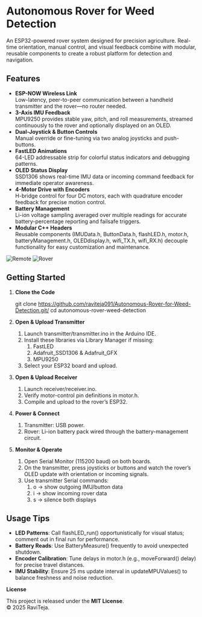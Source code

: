 ﻿# Autonomous Rover for Weed Detection

An ESP32-powered rover system designed for precision agriculture. Real-time orientation, manual control, and visual feedback combine with modular, reusable components to create a robust platform for detection and navigation.

## Features

- **ESP-NOW Wireless Link**\
  Low-latency, peer-to-peer communication between a handheld transmitter and the rover—no router needed.
- **3-Axis IMU Feedback**\
  MPU9250 provides stable yaw, pitch, and roll measurements, streamed continuously to the rover and optionally displayed on an OLED.
- **Dual-Joystick & Button Controls**\
  Manual override or fine-tuning via two analog joysticks and push-buttons.
- **FastLED Animations**\
  64-LED addressable strip for colorful status indicators and debugging patterns.
- **OLED Status Display**\
  SSD1306 shows real-time IMU data or incoming command feedback for immediate operator awareness.
- **4-Motor Drive with Encoders**\
  H-bridge control for four DC motors, each with quadrature encoder feedback for precise motion control.
- **Battery Management**\
  Li-ion voltage sampling averaged over multiple readings for accurate battery-percentage reporting and failsafe triggers.
- **Modular C++ Headers**\
  Reusable components (IMUData.h, ButtonData.h, flashLED.h, motor.h, batteryManagement.h, OLEDdisplay.h, wifi\_TX.h, wifi\_RX.h) decouple functionality for easy customization and maintenance.

![Remote](docs/Remote.jpg)
![Rover](docs/Rover.jpg)

## Getting Started

1. **Clone the Code**

   git clone https://github.com/raviteja091/Autonomous-Rover-for-Weed-Detection.git/
   cd autonomous-rover-weed-detection

1. **Open & Upload Transmitter**
   1. Launch transmitter/transmitter.ino in the Arduino IDE.
   1. Install these libraries via Library Manager if missing:
      1. FastLED
      1. Adafruit\_SSD1306 & Adafruit\_GFX
      1. MPU9250
   1. Select your ESP32 board and upload.
1. **Open & Upload Receiver**
   1. Launch receiver/receiver.ino.
   1. Verify motor-control pin definitions in motor.h.
   1. Compile and upload to the rover’s ESP32.
1. **Power & Connect**
   1. Transmitter: USB power.
   1. Rover: Li-ion battery pack wired through the battery-management circuit.
1. **Monitor & Operate**
   1. Open Serial Monitor (115200 baud) on both boards.
   1. On the transmitter, press joysticks or buttons and watch the rover’s OLED update with orientation or incoming signals.
   1. Use transmitter Serial commands:
      1. o → show outgoing IMU/button data
      1. i → show incoming rover data
      1. s → silence both displays

## Usage Tips

- **LED Patterns**: Call flashLED\_run() opportunistically for visual status; comment out in final run for performance.
- **Battery Reads**: Use BatteryMeasure() frequently to avoid unexpected shutdown.
- **Encoder Calibration**: Tune delays in motor.h (e.g., moveForward() delay) for precise travel distances.
- **IMU Stability**: Ensure 25 ms update interval in updateMPUValues() to balance freshness and noise reduction.

**License**

This project is released under the **MIT License**.\
© 2025 RaviTeja.
